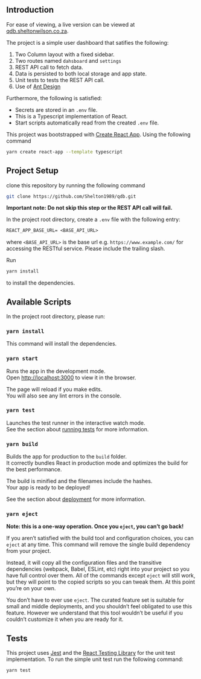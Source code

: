## Introduction

For ease of viewing, a live version can be viewed at [qdb.sheltonwilson.co.za](https://qdb.sheltonwilson.co.za/).

The project is a simple user dashboard that satifies the following:
1. Two Column layout with a fixed sidebar.
2. Two routes named `dahsboard` and `settings`
3. REST API call to fetch data.
4. Data is persisted to both local storage and app state.
4. Unit tests to tests the REST API call.
5. Use of [Ant Design](https://ant.design)

Furthermore, the following is satisfied:
- Secrets are stored in an `.env` file.
- This is a Typescript implementation of React.
- Start scripts automatically read from the created `.env` file.


This project was bootstrapped with [Create React App](https://github.com/facebook/create-react-app). Using the following command
```bash
yarn create react-app --template typescript
```
## Project Setup

clone this repository by running the following command
```bash
git clone https://github.com/Shelton1989/qdb.git
```
**Important note: Do not skip this step or the REST API call will fail.**

In the project root directory, create a `.env` file with the following entry:
```txt
REACT_APP_BASE_URL= <BASE_API_URL>
```
where `<BASE_API_URL>` is the base url e.g. `https://www.example.com/` for accessing the RESTful service. Please include the trailing slash.

Run 
```bash
yarn install
```
to install the dependencies.

## Available Scripts

In the project root directory, please run:

### `yarn install`
This command will install the dependencies.

### `yarn start`

Runs the app in the development mode.<br />
Open [http://localhost:3000](http://localhost:3000) to view it in the browser.

The page will reload if you make edits.<br />
You will also see any lint errors in the console.

### `yarn test`

Launches the test runner in the interactive watch mode.<br />
See the section about [running tests](https://facebook.github.io/create-react-app/docs/running-tests) for more information.

### `yarn build`

Builds the app for production to the `build` folder.<br />
It correctly bundles React in production mode and optimizes the build for the best performance.

The build is minified and the filenames include the hashes.<br />
Your app is ready to be deployed!

See the section about [deployment](https://facebook.github.io/create-react-app/docs/deployment) for more information.

### `yarn eject`

**Note: this is a one-way operation. Once you `eject`, you can’t go back!**

If you aren’t satisfied with the build tool and configuration choices, you can `eject` at any time. This command will remove the single build dependency from your project.

Instead, it will copy all the configuration files and the transitive dependencies (webpack, Babel, ESLint, etc) right into your project so you have full control over them. All of the commands except `eject` will still work, but they will point to the copied scripts so you can tweak them. At this point you’re on your own.

You don’t have to ever use `eject`. The curated feature set is suitable for small and middle deployments, and you shouldn’t feel obligated to use this feature. However we understand that this tool wouldn’t be useful if you couldn’t customize it when you are ready for it.

## Tests

This project uses [Jest](https://jestjs.io) and the [React Testing Library](https://testing-library.com/) for the unit test implementation.
To run the simple unit test run the following command:
```bash
yarn test
```
